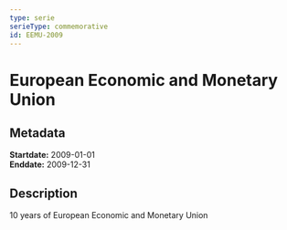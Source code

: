 ```yaml
---
type: serie
serieType: commemorative
id: EEMU-2009
---
```


# European Economic and Monetary Union

## Metadata

**Startdate:** 2009-01-01\
**Enddate:** 2009-12-31

## Description

10 years of European Economic and Monetary Union


